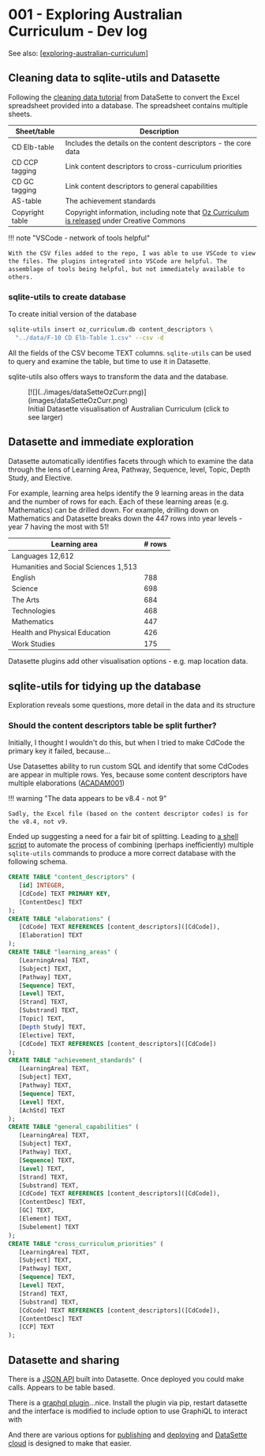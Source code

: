 <!--
 Copyright (C) 2023 David Jones
 
 This program is free software: you can redistribute it and/or modify
 it under the terms of the GNU Affero General Public License as
 published by the Free Software Foundation, either version 3 of the
 License, or (at your option) any later version.
 
 This program is distributed in the hope that it will be useful,
 but WITHOUT ANY WARRANTY; without even the implied warranty of
 MERCHANTABILITY or FITNESS FOR A PARTICULAR PURPOSE.  See the
 GNU Affero General Public License for more details.
 
 You should have received a copy of the GNU Affero General Public License
 along with this program.  If not, see <http://www.gnu.org/licenses/>.
-->

# 001 - Exploring Australian Curriculum - Dev log

See also: [[exploring-australian-curriculum]]

## Cleaning data to sqlite-utils and Datasette

Following the [cleaning data tutorial](https://datasette.io/tutorials/clean-data) from DataSette to convert the Excel spreadsheet provided into a database. The spreadsheet contains multiple sheets. 

| Sheet/table | Description |
| --- | --- |
| CD Elb-table | Includes the details on the content descriptors - the core data|
| CD CCP tagging | Link content descriptors to cross-curriculum priorities |
| CD GC tagging | Link content descriptors to general capabilities  |
| AS-table | The achievement standards |
| Copyright table | Copyright information, including note that [Oz Curriculum is released](https://www.australiancurriculum.edu.au/copyright-and-terms-of-use/) under Creative Commons|

!!! note "VSCode - network of tools helpful"

    With the CSV files added to the repo, I was able to use VSCode to view the files. The plugins integrated into VSCode are helpful. The assemblage of tools being helpful, but not immediately available to others. 

### sqlite-utils to create database

To create initial version of the database

```sh 
sqlite-utils insert oz_curriculum.db content_descriptors \
  "../data/F-10 CD Elb-Table 1.csv" --csv -d
```

All the fields of the CSV become TEXT columns. `sqlite-utils` can be used to query and examine the table, but time to use it in Datasette. 

sqlite-utils also offers ways to transform the data and the database.

<figure markdown>
[![](../images/dataSetteOzCurr.png)](images/dataSetteOzCurr.png)
<figcaption>Initial Datasette visualisation of Australian Curriculum (click to see larger)</figcaption>
</figure>

## Datasette and immediate exploration

Datasette automatically identifies facets through which to examine the data through the lens of Learning Area, Pathway, Sequence, level, Topic, Depth Study, and Elective.

For example, learning area helps identify the 9 learning areas in the data and the number of rows for each. Each of these learning areas (e.g. Mathematics) can be drilled down. For example, drilling down on Mathematics and Datasette breaks down the 447 rows into year levels - year 7 having the most with 51!

| Learning area | # rows |
| --- | --- |
| Languages 12,612 |
|    Humanities and Social Sciences 1,513 |
|    English | 788 |
|    Science | 698 |
|    The Arts | 684 |
|    Technologies | 468 |
|    Mathematics | 447 |
|    Health and Physical Education | 426 |
|    Work Studies | 175 |

Datasette plugins add other visualisation options - e.g. map location data.

## sqlite-utils for tidying up the database

Exploration reveals some questions, more detail in the data and its structure

### Should the content descriptors table be split further? 

Initially, I thought I wouldn't do this, but when I tried to make CdCode the primary key it failed, because...

Use Datasettes ability to run custom SQL and identify that some CdCodes are appear in multiple rows.  Yes, because some content descriptors have multiple elaborations ([ACADAM001](https://australiancurriculum.edu.au/f-10-curriculum/the-arts/dance/?&capability=ignore&priority=ignore&year=12719&elaborations=true&cd=ACADAM001&searchTerm=ACADAM001#dimension-content))

!!! warning "The data appears to be v8.4 - not 9"

    Sadly, the Excel file (based on the content descriptor codes) is for the v8.4, not v9.

Ended up suggesting a need for a fair bit of splitting.  Leading to [a shell script](https://github.com/djplaner/exploring-australian-curriculum/blob/main/datasette/generate.sh) to automate the process of combining (perhaps inefficiently) multiple `sqlite-utils` commands to produce a more correct database with the following schema.

```SQL
CREATE TABLE "content_descriptors" (
   [id] INTEGER,
   [CdCode] TEXT PRIMARY KEY,
   [ContentDesc] TEXT
);
CREATE TABLE "elaborations" (
   [CdCode] TEXT REFERENCES [content_descriptors]([CdCode]),
   [Elaboration] TEXT
);
CREATE TABLE "learning_areas" (
   [LearningArea] TEXT,
   [Subject] TEXT,
   [Pathway] TEXT,
   [Sequence] TEXT,
   [Level] TEXT,
   [Strand] TEXT,
   [Substrand] TEXT,
   [Topic] TEXT,
   [Depth Study] TEXT,
   [Elective] TEXT,
   [CdCode] TEXT REFERENCES [content_descriptors]([CdCode])
);
CREATE TABLE "achievement_standards" (
   [LearningArea] TEXT,
   [Subject] TEXT,
   [Pathway] TEXT,
   [Sequence] TEXT,
   [Level] TEXT,
   [AchStd] TEXT
);
CREATE TABLE "general_capabilities" (
   [LearningArea] TEXT,
   [Subject] TEXT,
   [Pathway] TEXT,
   [Sequence] TEXT,
   [Level] TEXT,
   [Strand] TEXT,
   [Substrand] TEXT,
   [CdCode] TEXT REFERENCES [content_descriptors]([CdCode]),
   [ContentDesc] TEXT,
   [GC] TEXT,
   [Element] TEXT,
   [Subelement] TEXT
);
CREATE TABLE "cross_curriculum_priorities" (
   [LearningArea] TEXT,
   [Subject] TEXT,
   [Pathway] TEXT,
   [Sequence] TEXT,
   [Level] TEXT,
   [Strand] TEXT,
   [Substrand] TEXT,
   [CdCode] TEXT REFERENCES [content_descriptors]([CdCode]),
   [ContentDesc] TEXT
   [CCP] TEXT
);
```

## Datasette and sharing

There is a [JSON API](https://docs.datasette.io/en/stable/json_api.html) built into Datasette. Once deployed you could make calls.  Appears to be table based.

There is a [graphql plugin](https://datasette.io/plugins/datasette-graphql)...nice.  Install the plugin via pip, restart datasette and the interface is modified to include option to use GraphiQL to interact with

And there are various options for [publishing](https://docs.datasette.io/en/stable/publish.html) and [deploying](https://docs.datasette.io/en/stable/deploying.html) and [DataSette cloud](https://datasette.substack.com/p/datasette-cloud-and-the-datasette) is designed to make that easier.


[//begin]: # "Autogenerated link references for markdown compatibility"
[exploring-australian-curriculum]: ../exploring-australian-curriculum "Exploring australian curriculum"
[//end]: # "Autogenerated link references"